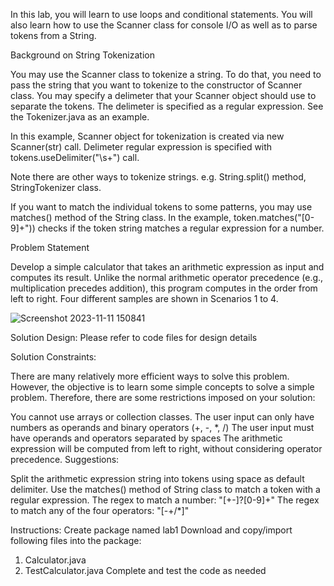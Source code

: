 In this lab, you will learn to use loops and conditional statements. You will also learn how to use the Scanner class for console I/O as well as to parse tokens from a String.

Background on String Tokenization

You may use the Scanner class to tokenize a string. To do that, you need to pass the string that you want to tokenize to the constructor of Scanner class. You may specify a delimeter that your Scanner object should use to separate the tokens. The delimeter is specified as a regular expression. See the Tokenizer.java as an example.

In this example, Scanner object for tokenization is created via new Scanner(str) call. Delimeter regular expression is specified with tokens.useDelimiter("\\s+") call.

Note there are other ways to tokenize strings. e.g. String.split() method, StringTokenizer class.

If you want to match the individual tokens to some patterns, you may use matches() method of the String class. In the example, token.matches("[0-9]+")) checks if the token string matches a regular expression for a number.

Problem Statement

Develop a simple calculator that takes an arithmetic expression as input and computes its result. Unlike the normal arithmetic operator precedence (e.g., multiplication precedes addition), this program computes in the order from left to right. Four different samples are shown in Scenarios 1 to 4.

![Screenshot 2023-11-11 150841](https://github.com/iAyushG/95712-Object-Oriented-Programming-in-Java/assets/66333673/7272ee68-03c3-45db-b4cf-2584a07ca941)

Solution Design: Please refer to code files for design details

Solution Constraints:

There are many relatively more efficient ways to solve this problem. However, the objective is to learn some simple concepts to solve a simple problem. Therefore, there are some restrictions imposed on your solution:

You cannot use arrays or collection classes.
The user input can only have numbers as operands and binary operators (+, -, *, /)
The user input must have operands and operators separated by spaces
The arithmetic expression will be computed from left to right, without considering operator precedence.
Suggestions:

Split the arithmetic expression string into tokens using space as default delimiter.
Use the matches() method of String class to match a token with a regular expression.
The regex to match a number: "[+-]?[0-9]+"
The regex to match any of the four operators: "[-+/*]"

Instructions:
Create package named lab1
Download and copy/import following files into the package:
1. Calculator.java
2. TestCalculator.java
Complete and test the code as needed
